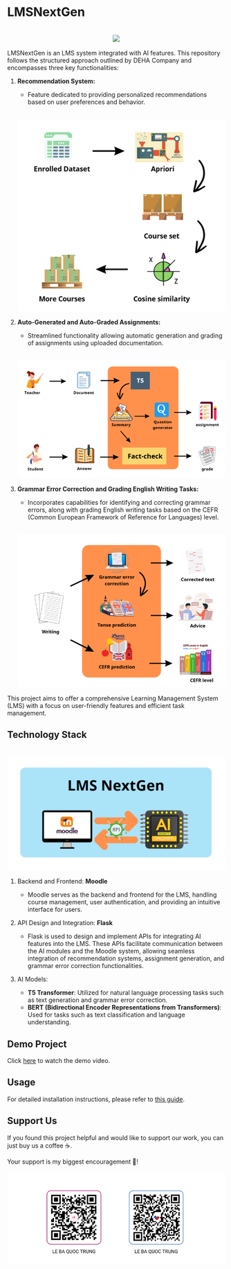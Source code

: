 # LMSNextGen
<p align="center">
     <br>
     <img src="https://img.youtube.com/vi/d5GoHRTfkoI/maxresdefault.jpg"/>
     <br/>
   </p>
LMSNextGen is an LMS system integrated with AI features. This repository follows the structured approach outlined by DEHA Company and encompasses three key functionalities:

1. **Recommendation System:**
   - Feature dedicated to providing personalized recommendations based on user preferences and behavior.
   
   <p align="center">
     <br>
     <img src="https://github.com/ThanhHung2112/LMS/blob/main/img_for_readme/recommendation_system.png?raw=true"/>
     <br/>
   </p>

2. **Auto-Generated and Auto-Graded Assignments:**
   - Streamlined functionality allowing automatic generation and grading of assignments using uploaded documentation.
   
   <p align="center">
     <br>
     <img src="https://github.com/ThanhHung2112/LMS/blob/main/img_for_readme/Auto-Generated_and_Auto-Graded_Assignments.png?raw=true"/>
     <br/>
   </p>

3. **Grammar Error Correction and Grading English Writing Tasks:**
   - Incorporates capabilities for identifying and correcting grammar errors, along with grading English writing tasks based on the CEFR (Common European Framework of Reference for Languages) level.
   
   <p align="center">
     <br>
     <img src="https://github.com/ThanhHung2112/LMS/blob/main/img_for_readme/CEFR.png?raw=true"/>
     <br/>
   </p>

This project aims to offer a comprehensive Learning Management System (LMS) with a focus on user-friendly features and efficient task management.

## Technology Stack

<p align="center">
     <br>
     <img src="https://github.com/ThanhHung2112/LMS/blob/main/img_for_readme/system_design.png?raw=true"/>
     <br/>
   </p>
   
1. Backend and Frontend: **Moodle**
   - Moodle serves as the backend and frontend for the LMS, handling course management, user authentication, and providing an intuitive interface for users.
   
2. API Design and Integration: **Flask**
   - Flask is used to design and implement APIs for integrating AI features into the LMS. These APIs facilitate communication between the AI modules and the Moodle system, allowing seamless integration of recommendation systems, assignment generation, and grammar error correction functionalities.

3. AI Models:
   - **T5 Transformer**: Utilized for natural language processing tasks such as text generation and grammar error correction.
   - **BERT (Bidirectional Encoder Representations from Transformers)**: Used for tasks such as text classification and language understanding.

## Demo Project

Click [here](https://www.youtube.com/watch?v=d5GoHRTfkoI) to watch the demo video.

## Usage

For detailed installation instructions, please refer to [this guide](https://docs.google.com/document/d/1-6CWZIH3tAfjefyjPojpbRn2zMGBLLKlyr0pNBjxgoY/edit?fbclid=IwAR3qhrwKdev-F_k2IrBirUCMVWfyNd0OuHjH4xyeFK3cbJIDaehIUGUdClU).

## Support Us

If you found this project helpful and would like to support our work, you can just buy us a coffee ☕.

Your support is my biggest encouragement 🎁!

<img src="https://github.com/LBQTrung/Optimization-Algorithms-for-ML-from-scratch/blob/main/img/support_me.png?raw=true"/>

